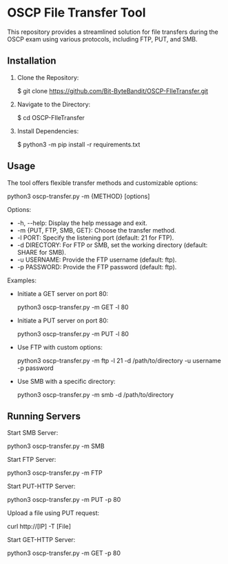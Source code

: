 # OSCP File Transfer Tool

This repository provides a streamlined solution for file transfers during the OSCP exam using various protocols, including FTP, PUT, and SMB.

## Installation

1. Clone the Repository:

   $ git clone https://github.com/Bit-ByteBandit/OSCP-FIleTransfer.git

2. Navigate to the Directory:

   $ cd OSCP-FIleTransfer

3. Install Dependencies:

   $ python3 -m pip install -r requirements.txt

## Usage

The tool offers flexible transfer methods and customizable options:

python3 oscp-transfer.py -m {METHOD} [options]

Options:

- -h, --help: Display the help message and exit.
- -m {PUT, FTP, SMB, GET}: Choose the transfer method.
- -l PORT: Specify the listening port (default: 21 for FTP).
- -d DIRECTORY: For FTP or SMB, set the working directory (default: SHARE for SMB).
- -u USERNAME: Provide the FTP username (default: ftp).
- -p PASSWORD: Provide the FTP password (default: ftp).

Examples:

- Initiate a GET server on port 80:

  python3 oscp-transfer.py -m GET -l 80

- Initiate a PUT server on port 80:

  python3 oscp-transfer.py -m PUT -l 80

- Use FTP with custom options:

  python3 oscp-transfer.py -m ftp -l 21 -d /path/to/directory -u username -p password

- Use SMB with a specific directory:

  python3 oscp-transfer.py -m smb -d /path/to/directory

## Running Servers

Start SMB Server:

python3 oscp-transfer.py -m SMB

Start FTP Server:

python3 oscp-transfer.py -m FTP

Start PUT-HTTP Server:

python3 oscp-transfer.py -m PUT -p 80

Upload a file using PUT request:

curl http://[IP] -T [File]

Start GET-HTTP Server:

python3 oscp-transfer.py -m GET -p 80
